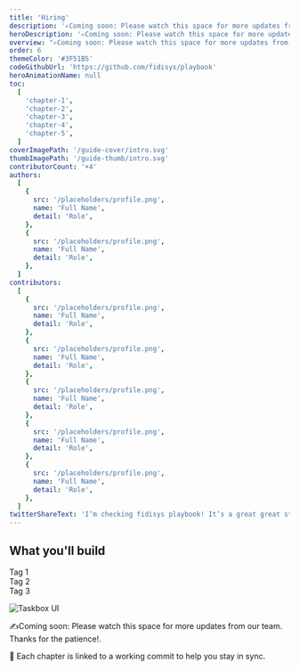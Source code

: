 ```yaml
---
title: 'Hiring'
description: '✍️Coming soon: Please watch this space for more updates from our team. Thanks for the patience!'
heroDescription: '✍️Coming soon: Please watch this space for more updates from our team. Thanks for the patience!'
overview: "✍️Coming soon: Please watch this space for more updates from our team. Thanks for the patience!"
order: 6
themeColor: '#3F51B5'
codeGithubUrl: 'https://github.com/fidisys/playbook'
heroAnimationName: null
toc:
  [
    'chapter-1',
    'chapter-2',
    'chapter-3',
    'chapter-4',
    'chapter-5',
  ]
coverImagePath: '/guide-cover/intro.svg'
thumbImagePath: '/guide-thumb/intro.svg'
contributorCount: '+4'
authors:
  [
    {
      src: '/placeholders/profile.png',
      name: 'Full Name',
      detail: 'Role',
    },
    {
      src: '/placeholders/profile.png',
      name: 'Full Name',
      detail: 'Role',
    },
  ]
contributors:
  [
    {
      src: '/placeholders/profile.png',
      name: 'Full Name',
      detail: 'Role',
    },
    {
      src: '/placeholders/profile.png',
      name: 'Full Name',
      detail: 'Role',
    },
    {
      src: '/placeholders/profile.png',
      name: 'Full Name',
      detail: 'Role',
    },
    {
      src: '/placeholders/profile.png',
      name: 'Full Name',
      detail: 'Role',
    },
    {
      src: '/placeholders/profile.png',
      name: 'Full Name',
      detail: 'Role',
    },
  ]
twitterShareText: 'I’m checking fidisys playbook! It’s a great great strategical idea for all startups.'
---
```


<h2>What you'll build</h2>

<div class="badge-box">
  <div class="badge">
    <!-- <img src="/frameworks/logo-react.svg">  -->
    Tag 1
  </div>

  <div class="badge">
    <!-- <img src="/frameworks/logo-vue.svg">  -->
    Tag 2
  </div>

  <div class="badge">
    <!-- <img src="/frameworks/logo-angular.svg">  -->
    Tag 3
  </div>
</div>

![Taskbox UI](/placeholders/banner.png)

✍️Coming soon: Please watch this space for more updates from our team. Thanks for the patience!.

📖 Each chapter is linked to a working commit to help you stay in sync.
